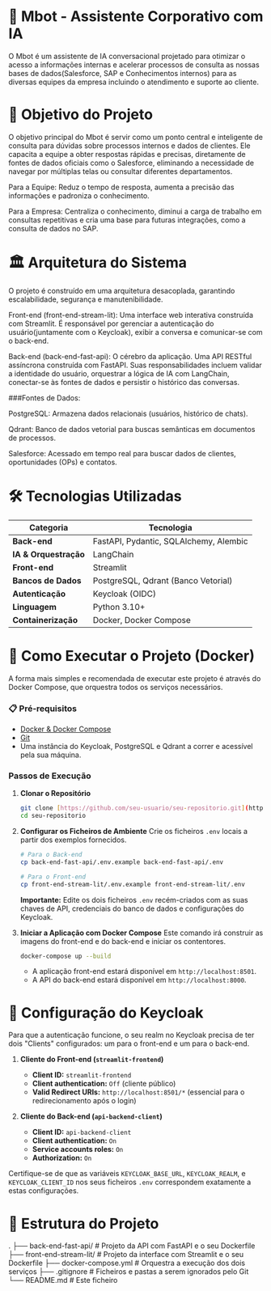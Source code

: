 # 🤖 Mbot - Assistente Corporativo com IA
O Mbot é um assistente de IA conversacional projetado para otimizar o acesso a informações internas e acelerar processos de consulta as nossas bases de dados(Salesforce, SAP e Conhecimentos internos) para as diversas equipes da empresa incluindo o atendimento e suporte ao cliente.

# 🎯 Objetivo do Projeto
O objetivo principal do Mbot é servir como um ponto central e inteligente de consulta para dúvidas sobre processos internos e dados de clientes. Ele capacita a equipe a obter respostas rápidas e precisas, diretamente de fontes de dados oficiais como o Salesforce, eliminando a necessidade de navegar por múltiplas telas ou consultar diferentes departamentos.

Para a Equipe: Reduz o tempo de resposta, aumenta a precisão das informações e padroniza o conhecimento.

Para a Empresa: Centraliza o conhecimento, diminui a carga de trabalho em consultas repetitivas e cria uma base para futuras integrações, como a consulta de dados no SAP.

# 🏛️ Arquitetura do Sistema
O projeto é construído em uma arquitetura desacoplada, garantindo escalabilidade, segurança e manutenibilidade.

Front-end (front-end-stream-lit): Uma interface web interativa construída com Streamlit. É responsável por gerenciar a autenticação do usuário(juntamente com o Keycloak), exibir a conversa e comunicar-se com o back-end.

Back-end (back-end-fast-api): O cérebro da aplicação. Uma API RESTful assíncrona construída com FastAPI. Suas responsabilidades incluem validar a identidade do usuário, orquestrar a lógica de IA com LangChain, conectar-se às fontes de dados e persistir o histórico das conversas.

###Fontes de Dados:

PostgreSQL: Armazena dados relacionais (usuários, histórico de chats).

Qdrant: Banco de dados vetorial para buscas semânticas em documentos de processos.

Salesforce: Acessado em tempo real para buscar dados de clientes, oportunidades (OPs) e contatos.

# 🛠️ Tecnologias Utilizadas

| Categoria           | Tecnologia                             |
| ------------------- | -------------------------------------- |
| **Back-end** | FastAPI, Pydantic, SQLAlchemy, Alembic |
| **IA & Orquestração** | LangChain                              |
| **Front-end** | Streamlit                              |
| **Bancos de Dados** | PostgreSQL, Qdrant (Banco Vetorial)    |
| **Autenticação** | Keycloak (OIDC)                        |
| **Linguagem** | Python 3.10+                           |
| **Containerização** | Docker, Docker Compose                 |



# 🚀 Como Executar o Projeto (Docker)

A forma mais simples e recomendada de executar este projeto é através do Docker Compose, que orquestra todos os serviços necessários.

### 📋 Pré-requisitos
- [Docker & Docker Compose](https://www.docker.com/products/docker-desktop/)
- [Git](https://git-scm.com/downloads)
- Uma instância do Keycloak, PostgreSQL e Qdrant a correr e acessível pela sua máquina.

### Passos de Execução

1.  **Clonar o Repositório**
    ```bash
    git clone [https://github.com/seu-usuario/seu-repositorio.git](https://github.com/seu-usuario/seu-repositorio.git)
    cd seu-repositorio
    ```

2.  **Configurar os Ficheiros de Ambiente**
    Crie os ficheiros `.env` locais a partir dos exemplos fornecidos.

    ```bash
    # Para o Back-end
    cp back-end-fast-api/.env.example back-end-fast-api/.env

    # Para o Front-end
    cp front-end-stream-lit/.env.example front-end-stream-lit/.env
    ```
    **Importante:** Edite os dois ficheiros `.env` recém-criados com as suas chaves de API, credenciais do banco de dados e configurações do Keycloak.

3.  **Iniciar a Aplicação com Docker Compose**
    Este comando irá construir as imagens do front-end e do back-end e iniciar os contentores.

    ```bash
    docker-compose up --build
    ```
    - A aplicação front-end estará disponível em `http://localhost:8501`.
    - A API do back-end estará disponível em `http://localhost:8000`.

# 🔑 Configuração do Keycloak

Para que a autenticação funcione, o seu realm no Keycloak precisa de ter dois "Clients" configurados: um para o front-end e um para o back-end.

1.  **Cliente do Front-end (`streamlit-frontend`)**
    - **Client ID:** `streamlit-frontend`
    - **Client authentication:** `Off` (cliente público)
    - **Valid Redirect URIs:** `http://localhost:8501/*` (essencial para o redirecionamento após o login)

2.  **Cliente do Back-end (`api-backend-client`)**
    - **Client ID:** `api-backend-client`
    - **Client authentication:** `On`
    - **Service accounts roles:** `On`
    - **Authorization:** `On`

Certifique-se de que as variáveis `KEYCLOAK_BASE_URL`, `KEYCLOAK_REALM`, e `KEYCLOAK_CLIENT_ID` nos seus ficheiros `.env` correspondem exatamente a estas configurações.

# 📂 Estrutura do Projeto

.
├── back-end-fast-api/    # Projeto da API com FastAPI e o seu Dockerfile
├── front-end-stream-lit/ # Projeto da interface com Streamlit e o seu Dockerfile
├── docker-compose.yml    # Orquestra a execução dos dois serviços
├── .gitignore            # Ficheiros e pastas a serem ignorados pelo Git
└── README.md             # Este ficheiro


